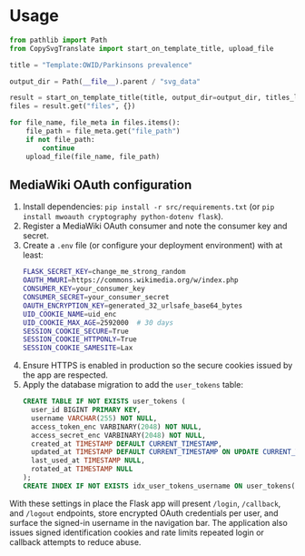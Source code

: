 
# Usage

```python
from pathlib import Path
from CopySvgTranslate import start_on_template_title, upload_file

title = "Template:OWID/Parkinsons prevalence"

output_dir = Path(__file__).parent / "svg_data"

result = start_on_template_title(title, output_dir=output_dir, titles_limit=None, overwrite=False)
files = result.get("files", {})

for file_name, file_meta in files.items():
    file_path = file_meta.get("file_path")
    if not file_path:
        continue
    upload_file(file_name, file_path)

```

## MediaWiki OAuth configuration

1. Install dependencies: `pip install -r src/requirements.txt` (or `pip install mwoauth cryptography python-dotenv flask`).
2. Register a MediaWiki OAuth consumer and note the consumer key and secret.
3. Create a `.env` file (or configure your deployment environment) with at least:
   ```bash
   FLASK_SECRET_KEY=change_me_strong_random
   OAUTH_MWURI=https://commons.wikimedia.org/w/index.php
   CONSUMER_KEY=your_consumer_key
   CONSUMER_SECRET=your_consumer_secret
   OAUTH_ENCRYPTION_KEY=generated_32_urlsafe_base64_bytes
   UID_COOKIE_NAME=uid_enc
   UID_COOKIE_MAX_AGE=2592000  # 30 days
   SESSION_COOKIE_SECURE=True
   SESSION_COOKIE_HTTPONLY=True
   SESSION_COOKIE_SAMESITE=Lax
   ```
4. Ensure HTTPS is enabled in production so the secure cookies issued by the app are respected.
5. Apply the database migration to add the `user_tokens` table:
   ```sql
   CREATE TABLE IF NOT EXISTS user_tokens (
     user_id BIGINT PRIMARY KEY,
     username VARCHAR(255) NOT NULL,
     access_token_enc VARBINARY(2048) NOT NULL,
     access_secret_enc VARBINARY(2048) NOT NULL,
     created_at TIMESTAMP DEFAULT CURRENT_TIMESTAMP,
     updated_at TIMESTAMP DEFAULT CURRENT_TIMESTAMP ON UPDATE CURRENT_TIMESTAMP,
     last_used_at TIMESTAMP NULL,
     rotated_at TIMESTAMP NULL
   );
   CREATE INDEX IF NOT EXISTS idx_user_tokens_username ON user_tokens(username);
   ```

With these settings in place the Flask app will present `/login`, `/callback`, and `/logout` endpoints, store encrypted OAuth credentials per user, and surface the signed-in username in the navigation bar. The application also issues signed identification cookies and rate limits repeated login or callback attempts to reduce abuse.
